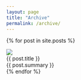 ```yaml
---
layout: page
title: "Archive"
permalink: /archive/
---
```



{% for post in site.posts %}
    <div class="row">
        <div class="column column-100">
            <div class="preview-panel">
                <a href="{{ post.url | prepend: site.baseurl }}">
                    <img src="{{ post.preview }}">
                </a>
                <div class="post-title">{{ post.title }}</div>
                <div class="post-summary">{{ post.summary }}</div>
            </div>
        </div>
    </div>
{% endfor %}